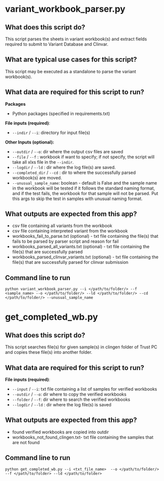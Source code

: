 # variant_workbook_parser.py

## What does this script do?

This script parses the sheets in variant workbook(s) and extract fields required to submit to Variant Database and Clinvar.

## What are typical use cases for this script?

This script may be executed as a standalone to parse the variant workbook(s).

## What data are required for this script to run?

**Packages**

* Python packages (specified in requirements.txt)

**File inputs (required)**:

- `--indir` / `--i`: directory for input file(s)

**Other Inputs (optional):**

- `--outdir` / `--o`: dir where the output csv files are saved  
- `--file` / `--f` : workbook if want to specify; if not specify, the script will take all xlxs file in the `--indir`. 
- `--logdir` / `--ld` : dir where the log file(s) are saved. 
- `--completed_dir` / `--cd` : dir to where the successfully parsed workbook(s) are moved. 
- `--unusual_sample_name`: boolean - default is False and the sample name in the workbook will be tested if it follows the standard naming format, and if the test fails, the workbook for that sample will not be parsed. Put this args to skip the test in samples with unusual naming format.

## What outputs are expected from this app?
- csv file containing all variants from the workbook
- csv file containing interpreted variant from the workbook
- workbooks_fail_to_parse.txt (optional) - txt file containing the file(s) that fails to be parsed by parser script and reason for fail
- workbooks_parsed_all_variants.txt (optional) - txt file containing the file(s) that are successfully parsed 
- workbooks_parsed_clinvar_variants.txt (optional) - txt file containing the file(s) that are successfully parsed for clinvar submission


## Command line to run 
```python variant_workbook_parser.py --i </path/to/folder/> --f <sample_name> --o </path/to/folder/> --ld </path/to/folder/> --cd  </path/to/folder/> --unusual_sample_name```

# get_completed_wb.py

## What does this script do?

This script searches file(s) for given sample(s) in clingen folder of Trust PC and copies these file(s) into another folder.

## What data are required for this script to run?

**File inputs (required)**:

- `--input` / `--i`: txt file containing a list of samples for verified workbooks 
- `--outdir` / `--o`: dir where to copy the verified workbooks 
- `--folder` / `--f`: dir where to search the verified workbooks
- `--logdir` / `--ld` : dir where the log file(s) is saved
## What outputs are expected from this app?
- found verified workbooks are copied into outdir
- workbooks_not_found_clingen.txt- txt file containing the samples that are not found

## Command line to run 
```python get_completed_wb.py --i <txt_file_name>  --o </path/to/folder/> --f </path/to/folder> --ld </path/to/folder>```